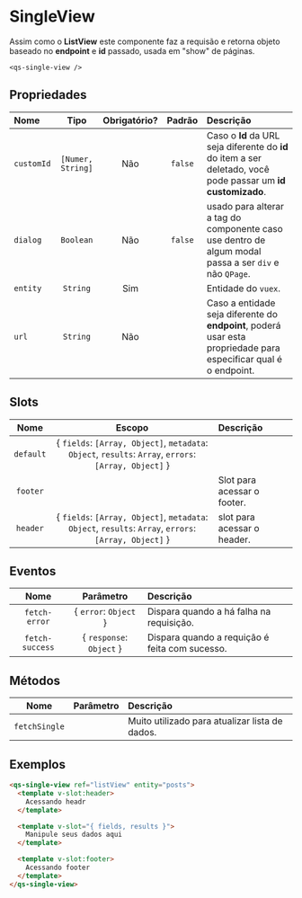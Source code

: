 # SingleView

Assim como o **ListView** este componente faz a requisão e retorna objeto baseado no **endpoint** e **id** passado, usada em "show" de páginas.

```
<qs-single-view />
```

## Propriedades

| Nome | Tipo | Obrigatório? | Padrão | Descrição |
|:-|:-:|:-:|:-:|:-|
| `customId` | `[Numer, String]` | Não | `false` | Caso o **Id** da URL seja diferente do **id** do item a ser deletado, você pode passar um **id customizado**. |
| `dialog` | `Boolean` | Não | `false` | usado para alterar a tag do componente caso use dentro de algum modal passa a ser `div` e não `QPage`. |
| `entity` | `String` | Sim | | Entidade do `vuex`. |
| `url` | `String` | Não | | Caso a entidade seja diferente do **endpoint**, poderá usar esta propriedade para especificar qual é o endpoint. |

## Slots

| Nome | Escopo | Descrição |
|:-:|:-:|:-|
| `default` | { `fields`: `[Array, Object]`, `metadata`: `Object`, `results`: `Array`, `errors`: `[Array, Object]` } | |
| `footer` | | Slot para acessar o footer. |
| `header` | { `fields`: `[Array, Object]`, `metadata`: `Object`, `results`: `Array`, `errors`: `[Array, Object]` } | slot para acessar o header. |

## Eventos

| Nome | Parâmetro | Descrição |
|:-:|:-:|:-|
| `fetch-error` | { `error`: `Object` } | Dispara quando a há falha na requisição. |
| `fetch-success` | { `response`: `Object` } | Dispara quando a requição é feita com sucesso. |

## Métodos

| Nome | Parâmetro | Descrição |
|:-:|:-:|:-|
| `fetchSingle` | | Muito utilizado para atualizar lista de dados. |

## Exemplos

```html
<qs-single-view ref="listView" entity="posts">
  <template v-slot:header>
    Acessando headr
  </template>

  <template v-slot="{ fields, results }">
    Manipule seus dados aqui
  </template>

  <template v-slot:footer>
    Acessando footer
  </template>
</qs-single-view>
```